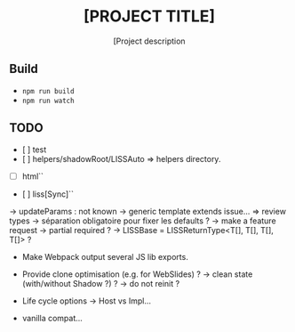 <div align="center">
  <h1>[PROJECT TITLE]</h1>

  <p>[Project description</p>
</div>

## Build

- `npm run build`
- `npm run watch`

## TODO

- [ ] test
- [ ] helpers/shadowRoot/LISSAuto => helpers directory.
- [ ] html``
- [ ] liss[Sync]``

-> updateParams : not known
-> generic template extends issue... => review types
  -> séparation obligatoire pour fixer les defaults ?
    -> make a feature request
  -> partial required ?
  -> LISSBase<T> = LISSReturnType<T[], T[], T[], T[]> ?

- Make Webpack output several JS lib exports.

- Provide clone optimisation (e.g. for WebSlides) ?
  -> clean state   (with/without Shadow ?) ?
  -> do not reinit ?
- Life cycle options -> Host vs Impl...

- vanilla compat...